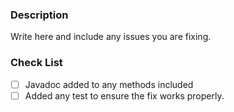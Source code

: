 <!--
Thank you for your contribution, being an open source project, we welcome contribution. To maintain a clean project, we do have a checklist for pull request you should check through before a review is done for your PR and merged.
-->
### Description

Write here and include any issues you are fixing.

### Check List

- [ ] Javadoc added to any methods included
- [ ] Added any test to ensure the fix works properly.

